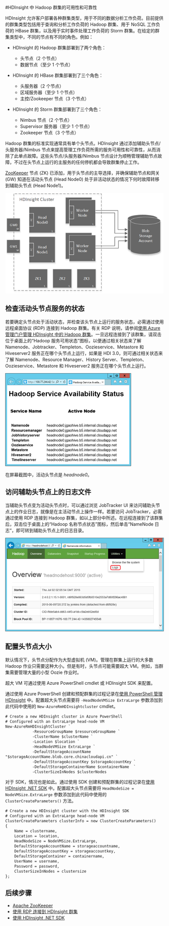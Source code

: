 <properties
	pageTitle="HDInsight 中 Hadoop 群集的可用性 | Microsoft Azure"
	description="HDInsight 可部署包含附加头节点的高度可用且可靠的群集。"
	services="hdinsight"
	tags="azure-portal"
	editor="cgronlun"
	manager="paulettm"
	authors="mumian"
	documentationCenter=""/>  


<tags
	ms.service="hdinsight"
	ms.date="02/04/2016"
	wacn.date=""/>


#HDInsight 中 Hadoop 群集的可用性和可靠性


HDInsight 允许客户部署各种群集类型，用于不同的数据分析工作负荷。目前提供的群集类型包括用于查询和分析工作负荷的 Hadoop 群集、用于 NoSQL 工作负荷的 HBase 群集，以及用于实时事件处理工作负荷的 Storm 群集。在给定的群集类型中，不同的节点有不同的角色。例如：



- HDInsight 的 Hadoop 群集部署到了两个角色：
	- 头节点（2 个节点）
	- 数据节点（至少 1 个节点）

- HDInsight 的 HBase 群集部署到了三个角色：
	- 头服务器（2 个节点）
	- 区域服务器（至少 1 个节点）
	- 主控/Zookeeper 节点（3 个节点）

- HDInsight 的 Storm 群集部署到了三个角色：
	- Nimbus 节点（2 个节点）
	- Supervisor 服务器（至少 1 个节点）
	- Zookeeper 节点（3 个节点）

Hadoop 群集的标准实现通常具有单个头节点。HDInsight 通过添加辅助头节点/头服务器/Nimbus 节点来提高管理工作负荷所需的服务可用性和可靠性，从而消除了此单点故障。这些头节点/头服务器/Nimbus 节点设计为顺畅管理辅助节点故障，不过在头节点上运行的主服务的任何停机都会导致群集停止工作。


[ZooKeeper](http://zookeeper.apache.org/) 节点 (ZK) 已添加，用于头节点的主导选择，并确保辅助节点和网关 (GW) 知道在活动头节点 (Head Node0) 处于非活动状态的情况下何时故障转移到辅助头节点 (Head Node1)。

![HDInsight Hadoop 实现中高度可靠的头节点示意图。](./media/hdinsight-high-availability/hadoop.high.availability.architecture.diagram.png)




## 检查活动头节点服务的状态
若要确定头节点处于活动状态，并检查该头节点上运行的服务状态，必需通过使用远程桌面协议 (RDP) 连接到 Hadoop 群集。有关 RDP 说明，请参阅[使用 Azure 管理门户管理 HDInsight 中的 Hadoop 群集](/documentation/articles/hdinsight-administer-use-management-portal-v1#connect-to-hdinsight-clusters-by-using-rdp)。一旦远程连接到了该群集，请双击位于桌面上的“Hadoop 服务可用状态”图标，以便通过相关状态来了解 Namenode、Jobtracker、Templeton、Oozieservice、Metastore 和 Hiveserver2 服务正在哪个头节点上运行，如果是 HDI 3.0，则可通过相关状态来了解 Namenode、Resource Manager、History Server、Templeton、Oozieservice、Metastore 和 Hiveserver2 服务正在哪个头节点上运行。

![](./media/hdinsight-high-availability/Hadoop.Service.Availability.Status.png)

在屏幕截图中，活动头节点是 *headnode0*。

## 访问辅助头节点上的日志文件

当辅助头节点变为活动头节点时，可以通过浏览 JobTracker UI 来访问辅助头节点上的作业日志，就像是在主活动节点上操作一样。若要访问 JobTracker，必需通过使用 RDP 连接到 Hadoop 群集，如以上部分中所述。在远程连接到了该群集后，双击位于桌面上的“Hadoop 名称节点状态”图标，然后单击“NameNode 日志”，即可转到辅助头节点上的日志目录。

![](./media/hdinsight-high-availability/Hadoop.Head.Node.Log.Files.png)


## 配置头节点大小
默认情况下，头节点分配作为大型虚拟机 (VM)。管理在群集上运行的大多数 Hadoop 作业只需要这种大小。但是有时，头节点可能需要超大 VM。例如，当群集需要管理大量的小型 Oozie 作业时。

超大 VM 可通过使用 Azure PowerShell cmdlet 或 HDInsight SDK 来配置。

通过使用 Azure PowerShell 创建和预配群集的过程记录在[使用 PowerShell 管理 HDInsight](/documentation/articles/hdinsight-administer-use-powershell) 中。配置超大头节点需要将 `-HeadNodeVMSize ExtraLarge` 参数添加到此代码中使用的 `New-AzureRmHDInsightcluster` cmdlet。

    # Create a new HDInsight cluster in Azure PowerShell
	# Configured with an ExtraLarge head-node VM
    New-AzureRmHDInsightCluster `
				-ResourceGroupName $resourceGroupName `
				-ClusterName $clusterName ` 
				-Location $location `
				-HeadNodeVMSize ExtraLarge `
				-DefaultStorageAccountName "$storageAccountName.blob.core.chinacloudapi.cn" `
				-DefaultStorageAccountKey $storageAccountKey `
				-DefaultStorageContainerName $containerName  `
				-ClusterSizeInNodes $clusterNodes

对于 SDK，情况也是如此。通过使用 SDK 创建和预配群集的过程记录在[使用 HDInsight .NET SDK](/documentation/articles/hdinsight-provision-clusters-v1#sdk) 中。配置超大头节点需要将 `HeadNodeSize = NodeVMSize.ExtraLarge` 参数添加到此代码中使用的 `ClusterCreateParameters()` 方法。

    # Create a new HDInsight cluster with the HDInsight SDK
	# Configured with an ExtraLarge head-node VM
    ClusterCreateParameters clusterInfo = new ClusterCreateParameters()
    {
		Name = clustername,
		Location = location,
		HeadNodeSize = NodeVMSize.ExtraLarge,
		DefaultStorageAccountName = storageaccountname,
		DefaultStorageAccountKey = storageaccountkey,
		DefaultStorageContainer = containername,
		UserName = username,
		Password = password,
		ClusterSizeInNodes = clustersize
    };


## 后续步骤

- [Apache ZooKeeper](http://zookeeper.apache.org/)
- [使用 RDP 连接到 HDInsight 群集](/documentation/articles/hdinsight-administer-use-management-portal-v1#rdp)
- [使用 HDInsight .NET SDK](/documentation/articles/hdinsight-provision-clusters-v1#sdk)

<!---HONumber=Mooncake_Quality_Review_1118_2016-->